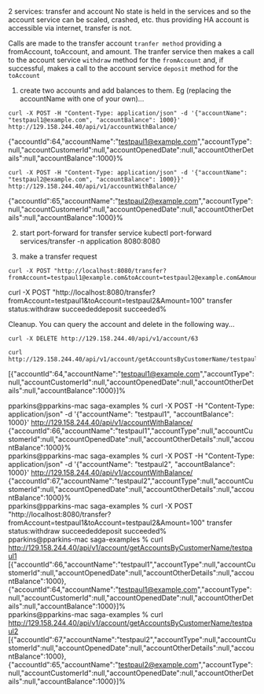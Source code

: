 
2 services: transfer and account
No state is held in the services and so the account service can be scaled, crashed, etc. thus providing HA
account is accessible via internet, transfer is not.

Calls are made to the transfer account `tranfer method` providing a fromAccount, toAccount, and amount.
The tranfer service then makes a call to the account service `withdraw` method for the `fromAccount` and, if successful, makes a call to the account service `deposit` method for the `toAccount`

1. create two accounts and add balances to them. Eg (replacing the accountName with one of your own)...

```
curl -X POST -H "Content-Type: application/json" -d '{"accountName": "testpaul1@example.com", "accountBalance": 1000}' http://129.158.244.40/api/v1/accountWithBalance/
```
{"accountId":64,"accountName":"testpaul1@example.com","accountType":null,"accountCustomerId":null,"accountOpenedDate":null,"accountOtherDetails":null,"accountBalance":1000}%
```
curl -X POST -H "Content-Type: application/json" -d '{"accountName": "testpaul2@example.com", "accountBalance": 1000}}' http://129.158.244.40/api/v1/accountWithBalance/
```
{"accountId":65,"accountName":"testpaul2@example.com","accountType":null,"accountCustomerId":null,"accountOpenedDate":null,"accountOtherDetails":null,"accountBalance":1000}%

2. start port-forward for transfer service
   kubectl port-forward services/transfer -n application 8080:8080

3. make a transfer request
```
curl -X POST "http://localhost:8080/transfer?fromAccount=testpaul1@example.com&toAccount=testpaul2@example.com&Amount=100"
```
curl -X POST "http://localhost:8080/transfer?fromAccount=testpaul1&toAccount=testpaul2&Amount=100"
transfer status:withdraw succeededdeposit succeeded%





Cleanup. You can query the account and delete in the following way...
```
curl -X DELETE http://129.158.244.40/api/v1/account/63
```
```
curl  http://129.158.244.40/api/v1/account/getAccountsByCustomerName/testpaul1@example.com
```
[{"accountId":64,"accountName":"testpaul1@example.com","accountType":null,"accountCustomerId":null,"accountOpenedDate":null,"accountOtherDetails":null,"accountBalance":1000}]%   




pparkins@pparkins-mac saga-examples % curl -X POST -H "Content-Type: application/json" -d '{"accountName": "testpaul1", "accountBalance": 1000}' http://129.158.244.40/api/v1/accountWithBalance/
{"accountId":66,"accountName":"testpaul1","accountType":null,"accountCustomerId":null,"accountOpenedDate":null,"accountOtherDetails":null,"accountBalance":1000}%                                                                                                                                                             
pparkins@pparkins-mac saga-examples % curl -X POST -H "Content-Type: application/json" -d '{"accountName": "testpaul2", "accountBalance": 1000}' http://129.158.244.40/api/v1/accountWithBalance/
{"accountId":67,"accountName":"testpaul2","accountType":null,"accountCustomerId":null,"accountOpenedDate":null,"accountOtherDetails":null,"accountBalance":1000}%                                                                                                                                                             
pparkins@pparkins-mac saga-examples % curl -X POST "http://localhost:8080/transfer?fromAccount=testpaul1&toAccount=testpaul2&Amount=100"
transfer status:withdraw succeededdeposit succeeded%                                                                                                           
pparkins@pparkins-mac saga-examples % curl  http://129.158.244.40/api/v1/account/getAccountsByCustomerName/testpaul1            
[{"accountId":66,"accountName":"testpaul1","accountType":null,"accountCustomerId":null,"accountOpenedDate":null,"accountOtherDetails":null,"accountBalance":1000},{"accountId":64,"accountName":"testpaul1@example.com","accountType":null,"accountCustomerId":null,"accountOpenedDate":null,"accountOtherDetails":null,"accountBalance":1000}]%                                                                                                                                             
pparkins@pparkins-mac saga-examples % curl  http://129.158.244.40/api/v1/account/getAccountsByCustomerName/testpaul2
[{"accountId":67,"accountName":"testpaul2","accountType":null,"accountCustomerId":null,"accountOpenedDate":null,"accountOtherDetails":null,"accountBalance":1000},{"accountId":65,"accountName":"testpaul2@example.com","accountType":null,"accountCustomerId":null,"accountOpenedDate":null,"accountOtherDetails":null,"accountBalance":1000}]%                                            